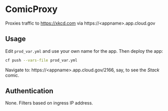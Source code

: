 # ComicProxy

Proxies traffic to https://xkcd.com via https://&lt;appname&gt;.app.cloud.gov

## Usage

Edit `prod_var.yml` and use your own name for the app. Then deploy the app:

```sh
cf push --vars-file prod_var.yml
```

Navigate to: https://&lt;appname&gt;.app.cloud.gov/2166, say, to see the _Stack_ comic.

## Authentication

None. Filters based on ingress IP address.
